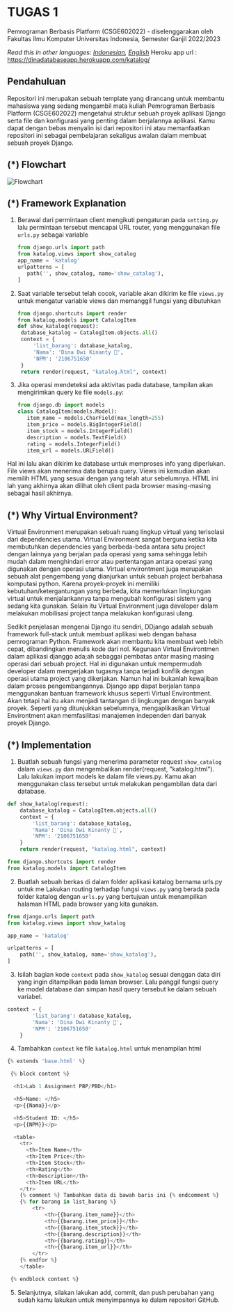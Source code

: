 # TUGAS 1

Pemrograman Berbasis Platform (CSGE602022) - diselenggarakan oleh Fakultas Ilmu Komputer Universitas Indonesia, Semester Ganjil 2022/2023

*Read this in other languages: [Indonesian](README.md), [English](README.en.md)*
Heroku app url : https://dinadatabaseapp.herokuapp.com/katalog/

## Pendahuluan

Repositori ini merupakan sebuah template yang dirancang untuk membantu mahasiswa yang sedang mengambil mata kuliah Pemrograman Berbasis Platform (CSGE602022) mengetahui struktur sebuah proyek aplikasi Django serta file dan konfigurasi yang penting dalam berjalannya aplikasi. Kamu dapat dengan bebas menyalin isi dari repositori ini atau memanfaatkan repositori ini sebagai pembelajaran sekaligus awalan dalam membuat sebuah proyek Django.

## (*) Flowchart

![Flowchart](https://user-images.githubusercontent.com/92242454/190170707-5d9d5051-96bd-4e8b-a826-cc60d609e63d.jpg)


## (*) Framework Explanation

1. Berawal dari permintaan client mengikuti pengaturan pada `setting.py` lalu permintaan tersebut mencapai URL router, yang menggunakan file `urls.py` sebagai variable 
   ```python
   from django.urls import path
   from katalog.views import show_catalog
   app_name = 'katalog'
   urlpatterns = [
      path('', show_catalog, name='show_catalog'),
   ]
   ```
2. Saat variable tersebut telah cocok, variable akan dikirim ke file `views.py` untuk mengatur variable views dan memanggil fungsi yang dibutuhkan
   ```python
   from django.shortcuts import render
   from katalog.models import CatalogItem
   def show_katalog(request):
    database_katalog = CatalogItem.objects.all()
    context = {
        'list_barang': database_katalog,
        'Nama': 'Dina Dwi Kinanty 🌸',
        'NPM': '2106751650'
    }
    return render(request, "katalog.html", context)
   ```
   
3. Jika operasi mendeteksi ada aktivitas pada database, tampilan akan mengirimkan query ke file `models.py`:
   ```python
   from django.db import models
   class CatalogItem(models.Model):
      item_name = models.CharField(max_length=255)
      item_price = models.BigIntegerField()
      item_stock = models.IntegerField()
      description = models.TextField()
      rating = models.IntegerField()
      item_url = models.URLField()
   ```
Hal ini lalu akan dikirim ke database untuk memproses info yang diperlukan. File views akan menerima data berupa query. Views ini kemudian akan memilih HTML yang sesuai dengan yang telah atur sebelumnya. HTML ini lah yang akhirnya akan dilihat oleh client pada browser masing-masing sebagai hasil akhirnya.

## (*) Why Virtual Environment?

Virtual Environment merupakan sebuah ruang lingkup virtual yang terisolasi dari dependencies utama. Virtual Environment sangat berguna ketika kita membutuhkan dependencies yang berbeda-beda antara satu project dengan lainnya yang berjalan pada operasi yang sama sehingga lebih mudah dalam menghindari error atau pertentangan antara operasi yang digunakan dengan operasi utama. Virtual environtment juga merupakan sebuah alat pengembang yang dianjurkan untuk sebuah project berbahasa komputasi python. Karena proyek-proyek ini memiliki kebutuhan/ketergantungan yang berbeda, kita memerlukan lingkungan virtual untuk menjalankannya tanpa mengubah konfigurasi sistem yang sedang kita gunakan. Selain itu Virtual Environment juga developer dalam melakukan mobilisasi project tanpa melakukan konfigurasi ulang.

Sedikit penjelasan mengenai Django itu sendiri, DDjango adalah sebuah framework full-stack untuk membuat aplikasi web dengan bahasa pemrograman Python. Framework akan membantu kita membuat web lebih cepat, dibandingkan menulis kode dari nol. Kegunaan Virtual Environtmen dalam aplikasi djanggo ada;ah sebaggai pembatas antar masing masing operasi dari sebuah project. Hal ini digunakan untuk mempermudah developer dalam mengerjakan tugasnya tanpa terjadi konflik dengan operasi utama project yang dikerjakan. Namun hal ini bukanlah kewajiban dalam proses pengembangannya. Django app dapat berjalan tanpa menggunakan bantuan framework khusus seperti Virtual Environtment. Akan tetapi hal itu akan menjadi tantangan di lingkungan dengan banyak proyek. Seperti yang ditunjukkan sebelumnya, mengaplikasikan Virtual Environtment akan memfasilitasi manajemen independen dari banyak proyek Django.


## (*) Implementation

1. Buatlah sebuah fungsi yang menerima parameter request `show_catalog`  dalam `views.py` dan mengembalikan render(request, "katalog.html"). Lalu lakukan import models ke dalam file views.py. Kamu akan menggunakan class tersebut untuk melakukan pengambilan data dari database.

```python 
def show_katalog(request):
    database_katalog = CatalogItem.objects.all()
    context = {
        'list_barang': database_katalog,
        'Nama': 'Dina Dwi Kinanty 🌸',
        'NPM': '2106751650'
    }
    return render(request, "katalog.html", context)
```
```python
from django.shortcuts import render
from katalog.models import CatalogItem
```
2. Buatlah sebuah berkas di dalam folder aplikasi katalog bernama urls.py untuk me Lakukan routing terhadap fungsi `views.py` yang berada pada folder katalog dengan `urls.py` yang bertujuan untuk menampilkan halaman HTML pada browser yang kita gunakan.

``` python
from django.urls import path
from katalog.views import show_katalog

app_name = 'katalog'

urlpatterns = [
    path('', show_katalog, name='show_katalog'),
]
```
3. Isilah bagian kode `context` pada `show_katalog` sesuai denggan data diri yang ingin ditampilkan pada laman browser. Lalu panggil fungsi query ke model database dan simpan hasil query tersebut ke dalam sebuah variabel.

```python
context = {
        'list_barang': database_katalog,
        'Nama': 'Dina Dwi Kinanty 🌸',
        'NPM': '2106751650'
    }
```

4. Tambahkan `context` ke file `katalog.html` untuk menampilan html 
```python
{% extends 'base.html' %}

 {% block content %}

  <h1>Lab 1 Assignment PBP/PBD</h1>

  <h5>Name: </h5>
  <p>{{Nama}}</p>

  <h5>Student ID: </h5>
  <p>{{NPM}}</p>

  <table>
    <tr>
      <th>Item Name</th>
      <th>Item Price</th>
      <th>Item Stock</th>
      <th>Rating</th>
      <th>Description</th>
      <th>Item URL</th>
    </tr>
    {% comment %} Tambahkan data di bawah baris ini {% endcomment %}
    {% for barang in list_barang %}
        <tr>
            <th>{{barang.item_name}}</th>
            <th>{{barang.item_price}}</th>
            <th>{{barang.item_stock}}</th>
            <th>{{barang.description}}</th>
            <th>{{barang.rating}}</th>
            <th>{{barang.item_url}}</th>
        </tr>
    {% endfor %}
    </table>

 {% endblock content %}
```
5. Selanjutnya, silakan lakukan add, commit, dan push perubahan yang sudah kamu lakukan untuk menyimpannya ke dalam repositori GitHub.
    
